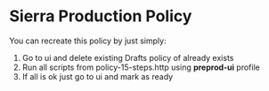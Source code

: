 # Sierra Production Policy

You can recreate this policy by just simply:

1. Go to ui and delete existing Drafts policy of already exists
2. Run all scripts from policy-15-steps.http using **preprod-ui** profile
3. If all is ok just go to ui and mark as ready
